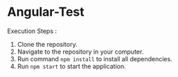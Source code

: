 # Angular-Test

Execution Steps :

1. Clone the repository.
2. Navigate to the repository in your computer.
3. Run command `npm install` to install all dependencies.
4. Run `npm start` to start the application.
